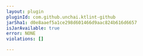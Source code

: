 ```yaml
---
layout: plugin
pluginId: com.github.unchai.ktlint-github
jarSha1: d0e8aaef5a1ce298d601466d9aac824b616d6657
isJarAvailable: true
error: NONE
violations: []

---
```

